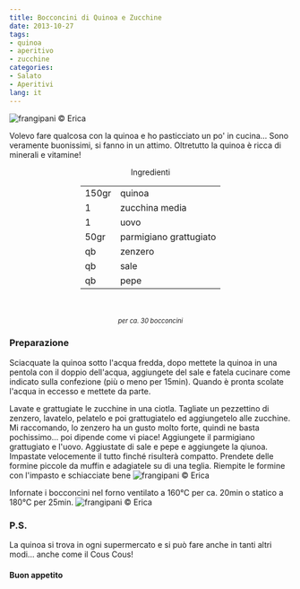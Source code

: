```yaml
---
title: Bocconcini di Quinoa e Zucchine
date: 2013-10-27
tags:
- quinoa
- aperitivo
- zucchine
categories:
- Salato
- Aperitivi
lang: it
---
```

![](header.jpg "frangipani © Erica")

Volevo fare qualcosa con la quinoa e ho pasticciato un po' in cucina... Sono veramente buonissimi, si fanno in un attimo. Oltretutto la quinoa è ricca di minerali e vitamine!

<div id="wrapper" style="text-align: center">
  <div id="yourdiv" style="display: inline-block;">
    <div class="ingredients">
      <div class="ingredients-title">Ingredienti</div>
      <table>
        <tbody>
          <tr>
            <td>150gr</td>
            <td>quinoa</td>
          </tr>
          <tr>
            <td>1</td>
            <td>zucchina media</td>
          </tr>
          <tr>
            <td>1</td>
            <td>uovo</td>
          </tr>
          <tr>
            <td>50gr</td>
            <td>parmigiano grattugiato</td>
          </tr>
          <tr>
            <td>qb</td>
            <td>zenzero</td>
          </tr>
          <tr>
            <td>qb</td>
            <td>sale</td>
          </tr>
          <tr>
            <td>qb</td>
            <td>pepe</td>
          </tr>
        </tbody>
      </table>
      <br></br>
      <i class="pull-right" style="font-size: 80%;">per ca. 30 bocconcini</i>
    </div>
  </div>
</div>


<h3>
  <font color="grey">
    <i class="fa fa-cogs"></i>
  </font> Preparazione
</h3>

Sciacquate la quinoa sotto l'acqua fredda, dopo mettete la quinoa in una pentola con il doppio dell'acqua, aggiungete del sale e fatela cucinare come indicato sulla confezione (più o meno per 15min). Quando è pronta scolate l'acqua in eccesso e mettete da parte.

Lavate e grattugiate le zucchine in una ciotla. Tagliate un pezzettino di zenzero, lavatelo, pelatelo e poi grattugiatelo ed aggiungetelo alle zucchine. Mi raccomando, lo zenzero ha un gusto molto forte, quindi ne basta pochissimo... poi dipende come vi piace! Aggiungete il parmigiano grattugiato e l'uovo. Aggiustate di sale e pepe e aggiungete la qiunoa. Impastate velocemente il tutto finché risulterà compatto. Prendete delle formine piccole da muffin e adagiatele su di una teglia. Riempite le formine con l'impasto e schiacciate bene
![](crudi.jpg "frangipani © Erica")

Infornate i bocconcini nel forno ventilato a 160°C per ca. 20min o statico a 180°C per 25min.
![](risultato.jpg "frangipani © Erica")


<h3>
  <font color="#FFCC00">
    <i class="fa fa-lightbulb-o"></i>
  </font> P.S.
</h3>


La quinoa si trova in ogni supermercato e si può fare anche in tanti altri modi... anche come il Cous Cous!

<h4>Buon appetito
  <font color="red">
    <i class="fa fa-smile-o"></i>
  </font>
</h4>